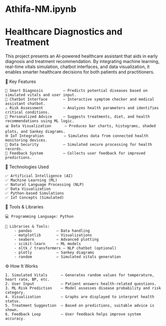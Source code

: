 # Athifa-NM.ipynb
# Healthcare Diagnostics and Treatment

This project presents an AI-powered healthcare assistant that aids in early diagnosis and treatment recommendation. By integrating machine learning, real-time vitals simulation, chatbot interfaces, and data visualization, it enables smarter healthcare decisions for both patients and practitioners.

🔑 Key Features

    🧠 Smart Diagnosis         – Predicts potential diseases based on simulated vitals and user input.
    💬 Chatbot Interface       – Interactive symptom checker and medical assistant chatbot.
    ⚠️ Risk Assessment         – Analyzes health parameters and identifies critical conditions.
    💊 Personalized Advice     – Suggests treatments, diet, and health recommendations using ML logic.
    📊 Data Visualization      – Produces bar charts, histograms, shaded plots, and Sankey diagrams.
    🌐 IoT Integration         – Simulates data from connected health monitoring devices.
    🔐 Data Security           – Simulated secure processing for health records.
    🔁 Feedback System         – Collects user feedback for improved predictions.

🧠 Technologies Used

    ✅ Artificial Intelligence (AI)
    ✅ Machine Learning (ML)
    ✅ Natural Language Processing (NLP)
    ✅ Data Visualization
    ✅ Python-based Simulations
    ✅ IoT Concepts (Simulated)

🧰 Tools & Libraries

    💻 Programming Language: Python

    🔧 Libraries & Tools:
        - pandas           – Data handling
        - matplotlib       – Visualizations
        - seaborn          – Advanced plotting
        - scikit-learn     – ML models
        - nltk / transformers – NLP chatbot (optional)
        - plotly           – Sankey diagrams
        - random           – Simulated vitals generation

⚙️ How It Works

    1. Simulated Vitals      – Generates random values for temperature, heart rate, BP, etc.
    2. User Input            – Patient answers health-related questions.
    3. ML Risk Prediction    – Model assesses disease probability and risk category.
    4. Visualization         – Graphs are displayed to interpret health status.
    5. Treatment Suggestion  – Based on predictions, suitable advice is shown.
    6. Feedback Loop         – User feedback helps improve system accuracy.

